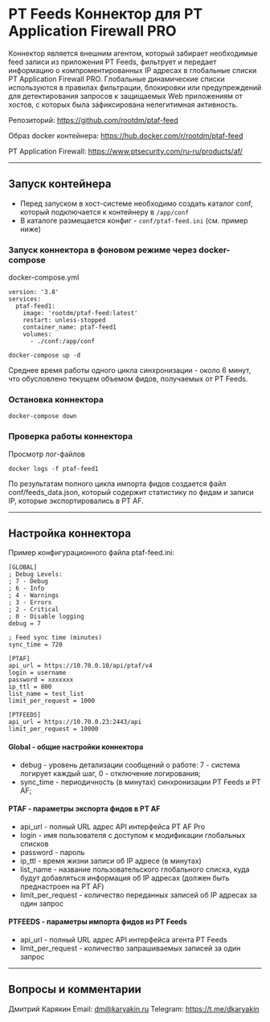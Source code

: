 # PT Feeds Коннектор для PT Application Firewall PRO

Коннектор является внешним агентом, который забирает необходимые feed записи из приложения PT Feeds, фильтрует и передает информацию о компроментированных IP адресах в глобальные списки PT Application Firewall PRO.
Глобальные динамические списки используются в правилах фильтрации, блокировки или предупреждений для детектирования запросов к защищаемых Web приложениям от хостов, с которых была зафиксирована нелегитимная активность.

Репозиторий:
https://github.com/rootdm/ptaf-feed

Образ docker контейнера:
https://hub.docker.com/r/rootdm/ptaf-feed


PT Application Firewall:
https://www.ptsecurity.com/ru-ru/products/af/

------

## Запуск контейнера

- Перед запуском в хост-системе необходимо создать каталог conf, который подключается к контейнеру в `/app/conf`
- В каталоге размещается конфиг - `conf/ptaf-feed.ini` (см. пример ниже)

### Запуск коннектора в фоновом режиме через docker-compose
docker-compose.yml
```
version: '3.8'
services:
  ptaf-feed1:
    image: 'rootdm/ptaf-feed:latest'
    restart: unless-stopped
    container_name: ptaf-feed1
    volumes:
      - ./conf:/app/conf
```

```
docker-compose up -d
```

Среднее время работы одного цикла синхронизации - около 6 минут, что обусловлено текущем объемом фидов, получаемых от PT Feeds.

### Остановка коннектора
```
docker-compose down
```

### Проверка работы коннектора

Просмотр лог-файлов
```
docker logs -f ptaf-feed1
```

По результатам полного цикла импорта фидов создается файл conf/feeds_data.json, который содержит статистику по фидам и записи IP, которые экспортировались в PT AF.

------

## Настройка коннектора

Пример конфигурационного файла ptaf-feed.ini:
```
[GLOBAL]
; Debug Levels:
; 7 - Debug
; 6 - Info
; 4 - Warnings
; 3 - Errors
; 2 - Critical
; 0 - Disable logging
debug = 7

; Feed sync time (minutes)
sync_time = 720

[PTAF]
api_url = https://10.70.0.10/api/ptaf/v4
login = username
password = xxxxxxx
ip_ttl = 800
list_name = test_list
limit_per_request = 1000

[PTFEEDS]
api_url = https://10.70.0.23:2443/api
limit_per_request = 10000
```

#### Global - общие настройки коннектора
- debug - уровень детализации сообщений о работе: 7 - система логирует каждый шаг, 0 - отключение логирования;
- sync_time - периодичность (в минутах) синхронизации PT Feeds и PT AF;

#### PTAF - параметры экспорта фидов в PT AF
- api_url - полный URL адрес API интерфейса PT AF Pro
- login - имя пользователя с доступом к модификации глобальных списков
- password - пароль
- ip_ttl -  время жизни записи об IP адресе (в минутах)
- list_name - название пользовательского глобального списка, куда будут добавляться информация об IP адресах (должен быть преднастроен на PT AF)
- limit_per_request - количество переданных записей об IP адресах за один запрос

#### PTFEEDS - параметры импорта фидов из PT Feeds
- api_url - полный URL адрес API интерфейса агента PT Feeds
- limit_per_request - количество запрашиваемых записей за один запрос


------

## Вопросы и комментарии

Дмитрий Карякин
Email: dm@karyakin.ru
Telegram: https://t.me/dkaryakin


